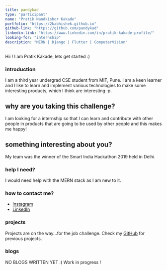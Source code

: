 ```yaml
---
title: pandykad
type: "participant"
name: "Pratik Nandkishor Kakade"
portfolio: "https://2kabhishek.github.io"
github-link: "https://github.com/pandykad"
linkedin-link: "https://www.linkedin.com/in/pratik-kakade-profile/"
looking-for: "internship"
description: "MERN | Django | Flutter | ComputerVision"
---
```


Hii ! I am Pratik Kakade, lets get started :)

### introduction

I am a third year undergrad CSE student from MIT, Pune. I am a keen learner and I like to learn and implement various technologies to make some interesting products, which I think are interesting :p. 

## why are you taking this challenge?

I am looking for a internship so that I can learn and contribute with other people in products that are going to be used by other people and this makes me happy! 

## something interesting about you?

My team was the winner of the Smart India Hackathon 2019 held in Delhi. 

### help I need?

I would need help with the MERN stack as I am new to it.

### how to contact me?

- [Instagram](https://www.instagram.com/_pratik_kakade/)
- [LinkedIn](https://www.linkedin.com/in/pratik-kakade-profile/)

### projects

Projects are on the way...for the job challenge. Check my [GitHub](https://github.com/pandykad) for previous projects.

### blogs

NO BLOGS WRITTEN YET :( Work in progress !

